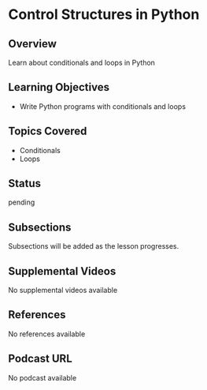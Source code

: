 # Control Structures in Python

## Overview

Learn about conditionals and loops in Python

## Learning Objectives

- Write Python programs with conditionals and loops

## Topics Covered

- Conditionals
- Loops

## Status

pending

## Subsections

Subsections will be added as the lesson progresses.

## Supplemental Videos

No supplemental videos available

## References

No references available

## Podcast URL

No podcast available
